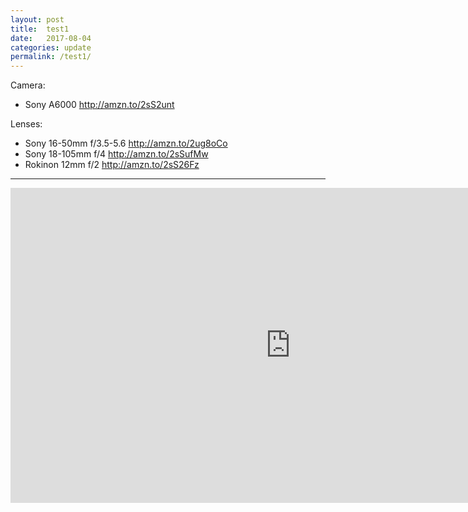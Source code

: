 ```yaml
---
layout: post
title:  test1
date:   2017-08-04
categories: update
permalink: /test1/
---
```


Camera: 
  * Sony A6000   <http://amzn.to/2sS2unt>

Lenses:
  * Sony 16-50mm f/3.5-5.6 <http://amzn.to/2ug8oCo>
  * Sony 18-105mm f/4 <http://amzn.to/2sSufMw>
  * Rokinon 12mm f/2 <http://amzn.to/2sS26Fz>

* * *

<iframe width="896" height="504" src="https://www.youtube.com/embed/NLW126WxRpY" frameborder="0" allowfullscreen></iframe>
